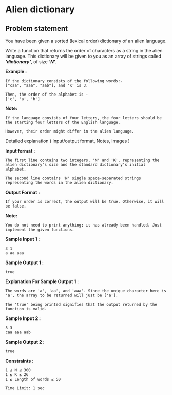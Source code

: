 Alien dictionary
================

Problem statement
-----------------

You have been given a sorted (lexical order) dictionary of an alien language.

  

Write a function that returns the order of characters as a string in the alien language. This dictionary will be given to you as an array of strings called _**'dictionary'**_, of size _**'N'**_.

  

**Example :**

    If the dictionary consists of the following words:-
    ["caa", "aaa", "aab"], and 'K' is 3.
    
    Then, the order of the alphabet is -
    ['c', 'a', 'b']
    

**Note:**

    If the language consists of four letters, the four letters should be the starting four letters of the English language. 
    
    However, their order might differ in the alien language.
    

Detailed explanation ( Input/output format, Notes, Images )

**Input format :**

    The first line contains two integers, 'N' and 'K', representing the alien dictionary's size and the standard dictionary's initial alphabet.
    
    The second line contains 'N' single space-separated strings representing the words in the alien dictionary.
    

**Output Format :**

    If your order is correct, the output will be true. Otherwise, it will be false.
    

**Note:**

    You do not need to print anything; it has already been handled. Just implement the given functions.
    

**Sample Input 1 :**

    3 1
    a aa aaa
    

**Sample Output 1 :**

    true
    

**Explanation For Sample Output 1 :**

    The words are 'a', 'aa', and 'aaa'. Since the unique character here is 'a', the array to be returned will just be ['a']. 
    
    The 'true' being printed signifies that the output returned by the function is valid.
    

**Sample Input 2 :**

    3 3
    caa aaa aab
    

**Sample Output 2 :**

    true
    

**Constraints :**

    1 ≤ N ≤ 300
    1 ≤ K ≤ 26
    1 ≤ Length of words ≤ 50
    
    Time Limit: 1 sec
